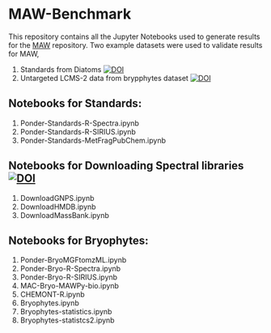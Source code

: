 # MAW-Benchmark

This repository contains all the Jupyter Notebooks used to generate results for the [MAW](https://www.github.com/zmahnoor14/MAW) repository. Two example datasets were used to validate results for MAW,
1. Standards from Diatoms [![DOI](https://zenodo.org/badge/DOI/10.5281/zenodo.7106205.svg)](https://doi.org/10.5281/zenodo.7106205)
2. Untargeted LCMS-2 data from brypphytes dataset [![DOI](https://zenodo.org/badge/DOI/10.5281/zenodo.7107096.svg)](https://doi.org/10.5281/zenodo.7107096)

## Notebooks for Standards:
1. Ponder-Standards-R-Spectra.ipynb
2. Ponder-Standards-R-SIRIUS.ipynb
3. Ponder-Standards-MetFragPubChem.ipynb

## Notebooks for Downloading Spectral libraries [![DOI](https://zenodo.org/badge/DOI/10.5281/zenodo.6528931.svg)](https://doi.org/10.5281/zenodo.6528931)

1. DownloadGNPS.ipynb
2. DownloadHMDB.ipynb
3. DownloadMassBank.ipynb 

## Notebooks for Bryophytes: 
1. Ponder-BryoMGFtomzML.ipynb 
2. Ponder-Bryo-R-Spectra.ipynb
3. Ponder-Bryo-R-SIRIUS.ipynb
4. MAC-Bryo-MAWPy-bio.ipynb
5. CHEMONT-R.ipynb
6. Bryophytes.ipynb
7. Bryophytes-statistics.ipynb
8. Bryophytes-statistcs2.ipynb
